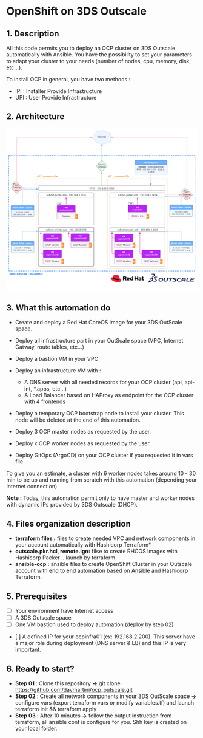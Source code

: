 # OpenShift on 3DS Outscale

## 1. Description

All this code permits you to deploy an OCP cluster on 3DS Outscale automatically with Ansible. You have the possibility to set your parameters to adapt your cluster to your needs (number of nodes, cpu, memory, disk, etc...).

To install OCP in general, you have two methods :
* IPI : Installer Provide Infrastructure
* UPI : User Provide Infrastructure

## 2. Architecture
 
 ![Schema](docs/ocp-3ds-outscale.svg)

## 3. What this automation do

* Create and deploy a Red Hat CoreOS image for your 3DS OutScale space.

* Deploy all infrastructure part in your OutScale space (VPC, Internet Gatway, route tables, etc...)

* Deploy a bastion VM in your VPC

* Deploy an infrastructure VM with :
	- A DNS server with all needed records for your OCP cluster (api, api-int, *.apps, etc...)
	- A Load Balancer based on HAProxy as endpoint for the OCP cluster with 4 frontends

* Deploy a temporary OCP bootstrap node to install your cluster. This node will be deleted at the end of this automation.

* Deploy 3 OCP master nodes as requested by the user.

* Deploy x OCP worker nodes as requested by the user.

* Deploy GitOps (ArgoCD) on your OCP cluster if you requested it in vars file

To give you an estimate, a cluster with 6 worker nodes takes around 10 - 30 min to be up and running from scratch with this automation (depending your Internet connection)

**Note :** Today, this automation permit only to have master and worker nodes with dynamic IPs provided by 3DS Outscale (DHCP).

## 4. Files organization description

* **terraform files :** files to create needed VPC and network components in your account automatically with Hashicorp Terraform*
* **outscale.pkr.hcl, remote.ign:** filse to create RHCOS images with Hashicorp Packer .. launch by terraform
* **ansible-ocp :** ansible files to create OpenShift Cluster in your Outscale account with end to end automation based on Ansible and Hashicorp Terraform. 

## 5. Prerequisites

- [ ] Your environment have Internet access
- [ ] A 3DS Outscale space
- [ ] One VM bastion used to deploy automation (deploy by step 02)
- [ ] A defined IP for your ocpinfra01 (ex: 192.168.2.200). This server have a major role during deployment (DNS server & LB) and this IP is very important.

## 6. Ready to start?

- **Step 01** : Clone this repository **->** git clone https://github.com/davmartini/ocp_outscale.git
- **Step 02** : Create all network components in your 3DS OutScale space **->** configure vars (export terraform vars or modify variables.tf) and launch terraform init && terraform apply
- **Step 03** : After 10 minutes **->**  follow the output instruction from terraform, all ansible conf is configure for you. Shh key is created on your local folder.
